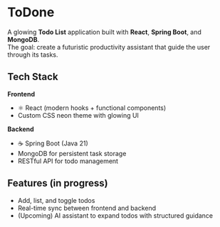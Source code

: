 #  ToDone

A glowing **Todo List** application built with **React**, **Spring Boot**, and **MongoDB**.\
The goal: create a futuristic productivity assistant that guide the user through its tasks.

## Tech Stack

**Frontend**
- ⚛️ React (modern hooks + functional components)
- Custom CSS neon theme with glowing UI

**Backend**
- ☕ Spring Boot (Java 21)
- MongoDB for persistent task storage
- RESTful API for todo management

##  Features (in progress)

-  Add, list, and toggle todos  
-  Real-time sync between frontend and backend  
-  (Upcoming) AI assistant to expand todos with structured guidance





